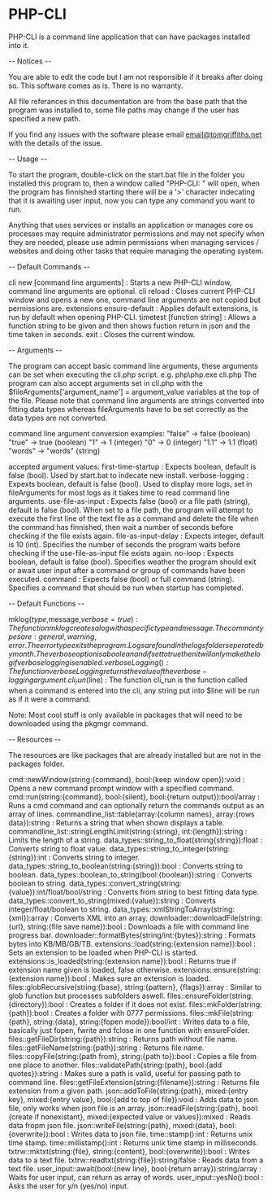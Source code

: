# PHP-CLI
PHP-CLI is a command line application that can have packages installed into it.

-- Notices --

You are able to edit the code but I am not responsible if it breaks after doing so. This software comes as is. There is no warranty.

All file referances in this documentation are from the base path that the program was installed to, some file paths may change if the user has specified a new path.

If you find any issues with the software please email email@tomgriffiths.net with the details of the issue.


-- Usage --

To start the program, double-click on the start.bat file in the folder you installed this program to, then a window called "PHP-CLI: <current directory>" will open,
when the program has finnished starting there will be a '>' character indecating that it is awaiting user input, now you can type any command you want to run.

Anything that uses services or installs an application or manages core os processes may require administrator permissions and may not specify when they are needed, please use admin permissions when managing services / websites and doing other tasks that require managing the operating system.


-- Default Commands --

cli new [command line arguments]  : Starts a new PHP-CLI window, command line arguments are optional.
cli reload                        : Closes current PHP-CLI window and opens a new one, command line arguments are not copied but permissions are.
extensions ensure-default         : Applies default extensions, is run by default when opening PHP-CLI.
timetest [function string]        : Allows a function string to be given and then shows fuction return in json and the time taken in seconds.
exit                              : Closes the current window.


-- Arguments --

The program can accept basic command line arguments, these arguments can be set when executing the cli.php script.
e.g. php\php.exe cli.php <arg1> <arg1 value> <arg2> <arg2 value>
The program can also accept arguments set in cli.php with the $fileArguments['argument_name'] = argument_value variables at the top of the file.
Please note that command line arguments are strings converted into fitting data types whereas fileArguments have to be set correctly as the data types are not converted.

command line argument conversion examples:
    "false" -> false   (boolean)
    "true"  -> true    (boolean)
    "1"     -> 1       (integer)
    "0"     -> 0       (integer)
    "1.1"   -> 1.1     (float)
    "words" -> "words" (string)

accepted argument values:
    first-time-startup          : Expects boolean, default is false (bool). Used by start.bat to indecate new install.
    verbose-logging             : Expexts boolean, default is false (bool). Used to display more logs, set in fileArguments for most logs as it tiakes time to read command line arguments.
    use-file-as-input           : Expects false (bool) or a file path (string), default is false (bool). When set to a file path, the program will attempt to execute the first line of the text file as a command and delete the file when the command has finnished, then wait a number of seconds before checking if the file exists again.
    file-as-input-delay         : Expects integer, default is 10 (int). Specifies the number of seconds the program waits before checking if the use-file-as-input file exists again.
    no-loop                     : Expects boolean, default is false (bool). Specifies weather the program should exit or await user input after a command or group of commands have been executed.
    command                     : Expects false (bool) or full command (string). Specifies a command that should be run when startup has completed.


-- Default Functions --

mklog($type,$message,$verbose=true)  : The function mklog creates a log with a specific type and message. The common types are: general, warning, error. The error type exits the program. Logs are found in the logs folder seperated by month. The verbose option is a boolean and if set to true then it will only make the log if verbose logging is enabled.
verboseLogging()                     : The function verboseLogging returns the value of the verbose-logging argument.
cli_run($line)                       : The function cli_run is the function called when a command is entered into the cli, any string put into $line will be run as if it were a command.

Note: Most cool stuff is only available in packages that will need to be downloaded using the pkgmgr command.


-- Resources --

The resources are like packages that are already installed but are not in the packages folder.

cmd::newWindow(string:{command}, bool:{keep window open}):void                           : Opens a new command prompt window with a specified command.
cmd::run(string:{command}, bool:{silent}, bool:{return output}):bool/array               : Runs a cmd command and can optionally return the commands output as an array of lines.
commandline_list::table(array:{column names}, array:{rows data}):string                  : Returns a string that when shown displays a table.
commandline_list::stringLengthLimit(string:{string}, int:{length}):string                : Limits the length of a string.
data_types::string_to_float(string{string}):float                                        : Converts string to float value.
data_types::string_to_integer(string:{string}):int                                       : Converts string to integer.
data_types::string_to_boolean(string:{string}):bool                                      : Converts string to boolean.
data_types::boolean_to_string(bool:{boolean}):string                                     : Converts boolean to string.
data_types::convert_string(string:{value}):int/float/bool/string                         : Converts from string to best fitting data type.
data_types::convert_to_string(mixed:{value}):string                                      : Converts integer/float/boolean to string.
data_types::xmlStringToArray(string:{xml}):array                                         : Converts XML into an array.
downloader::downloadFile(string:{url}, string:{file save name}):bool                     : Downloads a file with command line progress bar.
downloader::formatBytes(string/int:{bytes}):string                                       : Formats bytes into KB/MB/GB/TB.
extensions::load(string:{extension name}):bool                                           : Sets an extension to be loaded when PHP-CLI is started.
extensions::is_loaded(string:{extension name}):bool                                      : Returns true if extension name given is loaded, false otherwise.
extensions::ensure(string:{extension name}):bool                                         : Makes sure an extension is loaded.
files::globRecursive(string:{base}, string:{pattern}, {flags}):array                     : Similar to glob function but processes subfolders aswell.
files::ensureFolder(string:{directory}):bool                                             : Creates a folder if it does not exist.
files::mkFolder(string:{path}):bool                                                      : Creates a folder with 0777 permissions.
files::mkFile(string:{path}, string:{data}, string:{fopen mode}):bool/int                : Writes data to a file, basically just fopen, fwrite and fclose in one function with ensureFolder.
files::getFileDir(string:{path}):string                                                  : Returns path without file name.
files::getFileName(string:{path}):string                                                 : Returns file name.
files::copyFile(string:{path from}, string:{path to}):bool                               : Copies a file from one place to another.
files::validatePath(string:{path}, bool:{add quotes}):string                             : Makes sure a path is valid, useful for passing path to command line.
files::getFileExtension(string:{filename}):string                                        : Returns file extension from a given path.
json::addToFile(string:{path}, mixed:{entry key}, mixed:{entry value}, bool:{add to top of file}):void  : Adds data to json file, only works when json file is an array.
json::readFile(string:{path}, bool:{create if nonexistant}, mixed:{expected value or values}):mixed  : Reads data fropm json file.
json::writeFile(string:{path}, mixed:{data}, bool:{overwrite}):bool                      : Writes data to json file.
time::stamp():int                                                                        : Returns unix time stamp.
time::millistamp():int                                                                   : Returns unix time stamp in milliseconds.
txtrw::mktxt(string:{file}, string:{content}, bool:{overwrite}):bool                     : Writes data to a text file.
txtrw::readtxt(string:{file}):string/false                                               : Reads data from a text file.
user_input::await(bool:{new line}, bool:{return array}):string/array                     : Waits for user input, can return as array of words.
user_input::yesNo():bool                                                                 : Asks the user for y/n (yes/no) input.
